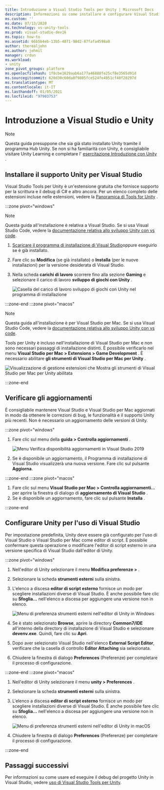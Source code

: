 ```yaml
---
title: Introduzione a Visual Studio Tools per Unity | Microsoft Docs
description: Informazioni su come installare e configurare Visual Studio per lo sviluppo di Unity.
ms.custom: ''
ms.date: 07/13/2020
ms.technology: vs-unity-tools
ms.prod: visual-studio-dev16
ms.topic: how-to
ms.assetid: 66b5b4eb-13b5-4071-98d2-87fafa4598a8
author: therealjohn
ms.author: johmil
manager: crdun
ms.workload:
- unity
zone_pivot_groups: platform
ms.openlocfilehash: 1f8cbe1629aab6a177a46888fe25cf8e3565d91d
ms.sourcegitcommit: 620d30c60da8f9805fce524fe4951cf40f28297d
ms.translationtype: MT
ms.contentlocale: it-IT
ms.lasthandoff: 01/05/2021
ms.locfileid: "97903753"
---
```

# <a name="get-started-with-visual-studio-and-unity"></a>Introduzione a Visual Studio e Unity

> [!NOTE]
> Questa guida presuppone che sia già stato installato Unity tramite il programma Hub Unity. Se non si ha familiarità con Unity, è consigliabile visitare Unity Learning e completare l' [esercitazione Introduzione con Unity](https://learn.unity.com/course/getting-started-with-unity) .

## <a name="install-unity-support-for-visual-studio"></a>Installare il supporto Unity per Visual Studio

Visual Studio Tools per Unity è un'estensione gratuita che fornisce supporto per la scrittura e il debug di C# e altro ancora. Per un elenco completo delle estensioni incluse nelle estensioni, vedere la [Panoramica di Tools for Unity](./visual-studio-tools-for-unity.md) .

:::zone pivot="windows"

> [!NOTE]
> Questa guida all'installazione è relativa a Visual Studio. Se si usa Visual Studio Code, vedere la [documentazione relativa allo sviluppo Unity con vs code](https://code.visualstudio.com/docs/other/unity).

1. [Scaricare il programma di installazione di Visual Studio](/visualstudio/docs/install/install-visual-studio.md)oppure eseguirlo se è già installato.
2. Fare clic su **Modifica** (se già installato) o **Installa** (per le nuove installazioni) per la versione desiderata di Visual Studio.
3. Nella scheda **carichi di lavoro** scorrere fino alla sezione **Gaming** e selezionare il carico di lavoro **sviluppo di giochi con Unity** .

    ![Casella del carico di lavoro sviluppo di giochi con Unity nel programma di installazione](../media/vs/unity-workload.png)

:::zone-end
:::zone pivot="macos"

> [!NOTE]
> Questa guida all'installazione è per Visual Studio per Mac. Se si usa Visual Studio Code, vedere la [documentazione relativa allo sviluppo Unity con vs code](https://code.visualstudio.com/docs/other/unity).

Tools per Unity è incluso nell'installazione di Visual Studio per Mac e non sono necessari passaggi di installazione distinti. È possibile verificarlo nel menu **Visual Studio per Mac > Extensions > Game Development** . È necessario abilitare **gli strumenti di Visual Studio per Mac per Unity** .

![Visualizzazione di gestione estensioni che Mostra gli strumenti di Visual Studio per Mac per Unity abilitata](../media/vsm/unity-workload.png)

:::zone-end

## <a name="check-for-updates"></a>Verificare gli aggiornamenti

È consigliabile mantenere Visual Studio e Visual Studio per Mac aggiornati in modo da ottenere le correzioni di bug, le funzionalità e il supporto Unity più recenti. Non è necessario un aggiornamento delle versioni di Unity.

:::zone pivot="windows"

1. Fare clic sul menu della **guida > Controlla aggiornamenti** .

    ![Menu Verifica disponibilità aggiornamenti in Visual Studio 2019](../media/vs/check-for-updates.png)

2. Se è disponibile un aggiornamento, il Programma di installazione di Visual Studio visualizzerà una nuova versione. Fare clic sul pulsante **Aggiorna**.

:::zone-end
:::zone pivot="macos"

1. Fare clic sul menu **Visual Studio per Mac > Controlla aggiornamenti...** per aprire la finestra di dialogo di **aggiornamento di Visual Studio** .
2. Se è disponibile un aggiornamento, fare clic sul pulsante **Installa** .

:::zone-end

## <a name="configure-unity-to-use-visual-studio"></a>Configurare Unity per l'uso di Visual Studio

Per impostazione predefinita, Unity deve essere già configurato per l'uso di Visual Studio o Visual Studio per Mac come editor di script. È possibile confermare questa operazione o modificare l'editor di script esterno in una versione specifica di Visual Studio dall'editor di Unity.

:::zone pivot="windows"

1. Nell'editor di Unity selezionare il menu **Modifica preferenze >** .
2. Selezionare la scheda **strumenti esterni** sulla sinistra.
3. L'elenco a discesa **editor di script esterno** fornisce un modo per scegliere installazioni diverse di Visual Studio. È anche possibile fare clic su **Sfoglia...** nell'elenco a discesa per aggiungere una versione non in elenco.

    ![Menu di preferenza strumenti esterni nell'editor di Unity in Windows](../media/vs/preferences-external-tools.png)

4. Se è stato selezionato **Browse**, aprire la directory **Common7/IDE** all'interno della directory di installazione di Visual Studio e selezionare **devenv.exe**. Quindi, fare clic su **Apri**.
5. Dopo aver selezionato Visual Studio nell'elenco **External Script Editor**, verificare che la casella di controllo **Editor Attaching** sia selezionata.
6. Chiudere la finestra di dialogo **Preferences** (Preferenze) per completare il processo di configurazione.

:::zone-end
:::zone pivot="macos"

1. Nell'editor di Unity selezionare il menu **unity > Preferences** .
2. Selezionare la scheda **strumenti esterni** sulla sinistra.
3. L'elenco a discesa **editor di script esterno** fornisce un modo per scegliere installazioni diverse di Visual Studio. È anche possibile fare clic su **Sfoglia...** nell'elenco a discesa per aggiungere una versione non in elenco.

    ![Menu di preferenza strumenti esterni nell'editor di Unity in macOS](../media/vsm/preferences-external-tools.png)

4. Chiudere la finestra di dialogo **Preferences** (Preferenze) per completare il processo di configurazione.

:::zone-end

## <a name="next-steps"></a>Passaggi successivi

 Per informazioni su come usare ed eseguire il debug del progetto Unity in Visual Studio, vedere [uso di Visual Studio Tools per Unity](using-visual-studio-tools-for-unity.md).
